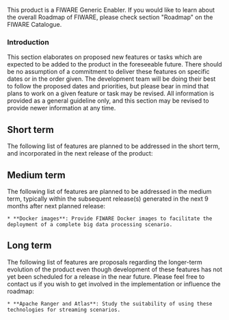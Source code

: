 This product is a FIWARE Generic Enabler. If you would like to learn about the overall Roadmap of FIWARE, please check
section "Roadmap" on the FIWARE Catalogue.

### Introduction

This section elaborates on proposed new features or tasks which are expected to be added to the product in the
foreseeable future. There should be no assumption of a commitment to deliver these features on specific dates or in the
order given. The development team will be doing their best to follow the proposed dates and priorities, but please bear
in mind that plans to work on a given feature or task may be revised. All information is provided as a general guideline
only, and this section may be revised to provide newer information at any time.

## Short term

The following list of features are planned to be addressed in the short term, and incorporated in the next release of
the product:

## Medium term

The following list of features are planned to be addressed in the medium term, typically within the subsequent
release(s) generated in the next 9 months after next planned release:

    * **Docker images**: Provide FIWARE Docker images to facilitate the deployment of a complete big data processing scenario.

## Long term

The following list of features are proposals regarding the longer-term evolution of the product even though development
of these features has not yet been scheduled for a release in the near future. Please feel free to contact us if you
wish to get involved in the implementation or influence the roadmap:

    * **Apache Ranger and Atlas**: Study the suitability of using these technologies for streaming scenarios.
